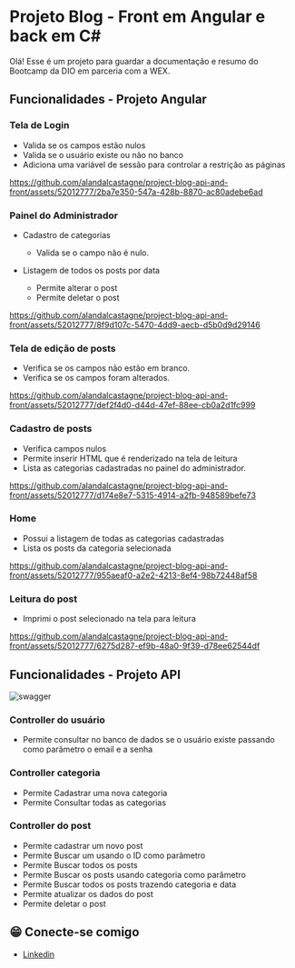 
# Projeto Blog - Front em Angular e back em C#

Olá! Esse é um projeto para guardar a documentação e resumo do Bootcamp da DIO em parceria com a WEX.

## Funcionalidades - Projeto Angular

### Tela de Login
* Valida se os campos estão nulos
* Valida se o usuário existe ou não no banco
* Adiciona uma variável de sessão para controlar a restrição as páginas



https://github.com/alandalcastagne/project-blog-api-and-front/assets/52012777/2ba7e350-547a-428b-8870-ac80adebe6ad



### Painel do Administrador
* Cadastro de categorias
    * Valida se o campo não é nulo.
 






* Listagem de todos os posts por data 
    * Permite alterar o post
    * Permite deletar o post


https://github.com/alandalcastagne/project-blog-api-and-front/assets/52012777/8f9d107c-5470-4dd9-aecb-d5b0d9d29146


### Tela de edição de posts
* Verifica se os campos não estão em branco.
* Verifica se os campos foram alterados.



https://github.com/alandalcastagne/project-blog-api-and-front/assets/52012777/def2f4d0-d44d-47ef-88ee-cb0a2d1fc999



### Cadastro de posts
* Verifica campos nulos
* Permite inserir HTML que é renderizado na tela de leitura
* Lista as categorias cadastradas no painel do administrador.



https://github.com/alandalcastagne/project-blog-api-and-front/assets/52012777/d174e8e7-5315-4914-a2fb-948589befe73



### Home
* Possui a listagem de todas as categorias cadastradas
* Lista os posts da categoria selecionada



https://github.com/alandalcastagne/project-blog-api-and-front/assets/52012777/955aeaf0-a2e2-4213-8ef4-98b72448af58



### Leitura do post
* Imprimi o post selecionado na tela para leitura



https://github.com/alandalcastagne/project-blog-api-and-front/assets/52012777/6275d287-ef9b-48a0-9f39-d78ee62544df



## Funcionalidades - Projeto API

![swagger](https://github.com/alandalcastagne/project-blog-api-and-front/assets/52012777/d8caf965-afb1-4b9d-be5f-8dcbb9eb69ae)


### Controller do usuário
* Permite consultar no banco de dados se o usuário existe passando como parâmetro o email e a senha

### Controller categoria
* Permite Cadastrar uma nova categoria
* Permite Consultar todas as categorias

### Controller do post
* Permite cadastrar um novo post
* Permite Buscar um usando o ID como parâmetro
* Permite Buscar todos os posts
* Permite Buscar os posts usando  categoria como parâmetro
* Permite Buscar todos os posts trazendo categoria e data
* Permite atualizar os dados do post
* Permite deletar o post




## 😁 Conecte-se comigo
- [Linkedin](https://www.linkedin.com/in/alan-dalcastagne-374743211/)




